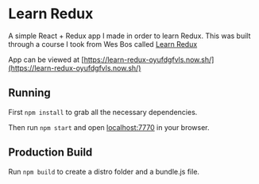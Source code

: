 # Learn Redux

A simple React + Redux app I made in order to learn Redux. This was built through a course I took from Wes Bos called [Learn Redux](https://learnredux.com/)

App can be viewed at [https://learn-redux-oyufdgfvls.now.sh/](https://learn-redux-oyufdgfvls.now.sh/)

## Running

First `npm install` to grab all the necessary dependencies.

Then run `npm start` and open <localhost:7770> in your browser.

## Production Build

Run `npm build` to create a distro folder and a bundle.js file.

